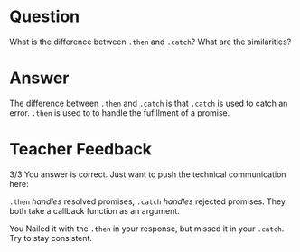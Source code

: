 # Question
What is the difference between `.then` and `.catch`? What are the similarities?

# Answer
The difference between `.then` and `.catch` is that `.catch` is used to catch an error. `.then` is used to to handle the fufillment of a promise.

# Teacher Feedback
3/3
You answer is correct. Just want to push the technical communication here:

`.then` *handles* resolved promises, `.catch` *handles* rejected promises. They both take a callback function as an argument.

You Nailed it with the `.then` in your response, but missed it in your `.catch`. Try to stay consistent.
